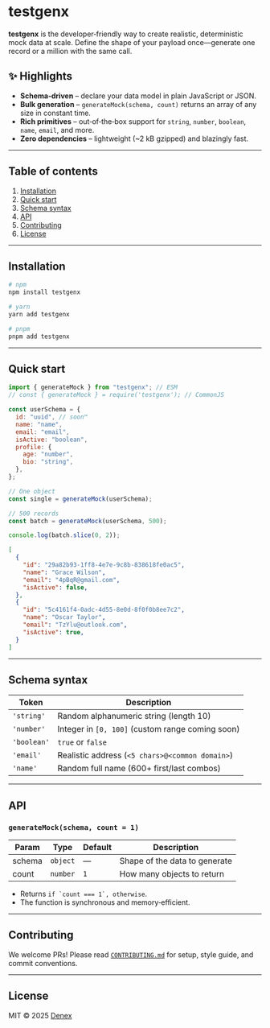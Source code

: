 # testgenx

**testgenx** is the developer‑friendly way to create realistic, deterministic mock data at scale. Define the shape of your payload once—generate one record or a million with the same call.

## ✨ Highlights

- **Schema‑driven** – declare your data model in plain JavaScript or JSON.
- **Bulk generation** – `generateMock(schema, count)` returns an array of any size in constant time.
- **Rich primitives** – out‑of‑the‑box support for `string`, `number`, `boolean`, `name`, `email`, and more.
- **Zero dependencies** – lightweight (~2 kB gzipped) and blazingly fast.

---

## Table of contents

1. [Installation](#installation)
2. [Quick start](#quick-start)
3. [Schema syntax](#schema-syntax)
4. [API](#api)
7. [Contributing](#contributing)
8. [License](#license)

---

## Installation

```bash
# npm
npm install testgenx

# yarn
yarn add testgenx

# pnpm
pnpm add testgenx
```

---

## Quick start

```js
import { generateMock } from "testgenx"; // ESM
// const { generateMock } = require('testgenx'); // CommonJS

const userSchema = {
  id: "uuid", // soon™
  name: "name",
  email: "email",
  isActive: "boolean",
  profile: {
    age: "number",
    bio: "string",
  },
};

// One object
const single = generateMock(userSchema);

// 500 records
const batch = generateMock(userSchema, 500);

console.log(batch.slice(0, 2));
```

```json
[
  {
    "id": "29a82b93-1ff8-4e7e-9c8b-838618fe0ac5",
    "name": "Grace Wilson",
    "email": "4pBqR@gmail.com",
    "isActive": false, 
  },
  {
    "id": "5c4161f4-0adc-4d55-8e0d-8f0f0b8ee7c2",
    "name": "Oscar Taylor",
    "email": "TzYlu@outlook.com",
    "isActive": true,
  }
]
```

---

## Schema syntax

| Token       | Description                                       |
| ----------- | ------------------------------------------------- |
| `'string'`  | Random alphanumeric string (length 10)            |
| `'number'`  | Integer in `[0, 100]` (custom range coming soon)  |
| `'boolean'` | `true` or `false`                                 |
| `'email'`   | Realistic address (`<5 chars>@<common domain>`)   |
| `'name'`    | Random full name (600+ first/last combos)         |

---

## API

### `generateMock(schema, count = 1)`

| Param  | Type     | Default | Description                   |
| ------ | -------- | ------- | ----------------------------- |
| schema | `object` | —       | Shape of the data to generate |
| count  | `number` | `1`     | How many objects to return    |

- Returns `` if `count === 1`, otherwise ``.
- The function is synchronous and memory‑efficient.

---


## Contributing

We welcome PRs! Please read [`CONTRIBUTING.md`](CONTRIBUTING.md) for setup, style guide, and commit conventions.

---

## License

MIT © 2025 [Denex](https://github.com/denex-a-poulose)
